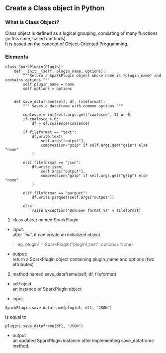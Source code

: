 ## Create a Class object in Python

### What is Class Object?  
Class object is defined as a logical grouping, consisting of many functions (in this case, called methods).  
It is based on the concept of Object-Oriented Programming. 

### Elements

```
class SparkPlugin(Plugin):
	def __init__(self, plugin_name, options):
        """Return a SparkPlugin object whose name is *plugin_name* and contains options."""
        self.plugin_name = name
        self.options = options


    def save_dataframe(self, df, fileformat):
        """ Saves a dataframe with common options """

        coalesce = int(self.args.get("coalesce", 1) or 0)
        if coalesce > 0:
            df = df.coalesce(coalesce)

        if fileformat == "text":
            df.write.text(
                self.args["output"],
                compression="gzip" if self.args.get("gzip") else "none"
            )

        elif fileformat == "json":
            df.write.json(
                self.args["output"],
                compression="gzip" if self.args.get("gzip") else "none"
            )

        elif fileformat == "parquet":
            df.write.parquet(self.args["output"])

        else:
            raise Exception("Unknown format %s" % fileformat)
```  
1. class object named SparkPlugin  
- input:  
after '_init_', it can create an initialized object
> eg. plugin1 = SparkPlugin("plugin1_test", options= None)  

- output:  
return a SparkPlugin object containing plugin_name and options (two attributes)

2. method named save_dataframe(self, df, fileformat)  
- self oject  
an instance of SparkPlugin object

- input  
```
SparkPlugin.save_dataframe(plugin1, df1, "JSON")  
```
is equal to  
```
plugin1.save_dataframe(df1, "JSON")
```  
- output  
an updated SparkPlugin instance after implementing save_dataframe method.

